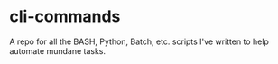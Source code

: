 # cli-commands
A repo for all the BASH, Python, Batch, etc. scripts I've written to help automate mundane tasks.
